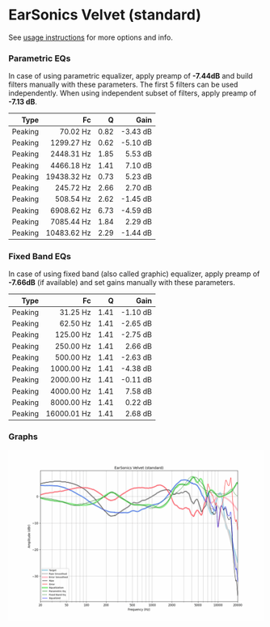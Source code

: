 # EarSonics Velvet (standard)
See [usage instructions](https://github.com/jaakkopasanen/AutoEq#usage) for more options and info.

### Parametric EQs
In case of using parametric equalizer, apply preamp of **-7.44dB** and build filters manually
with these parameters. The first 5 filters can be used independently.
When using independent subset of filters, apply preamp of **-7.13 dB**.

| Type    | Fc          |    Q | Gain     |
|--------:|------------:|-----:|---------:|
| Peaking | 70.02 Hz    | 0.82 | -3.43 dB |
| Peaking | 1299.27 Hz  | 0.62 | -5.10 dB |
| Peaking | 2448.31 Hz  | 1.85 | 5.53 dB  |
| Peaking | 4466.18 Hz  | 1.41 | 7.10 dB  |
| Peaking | 19438.32 Hz | 0.73 | 5.23 dB  |
| Peaking | 245.72 Hz   | 2.66 | 2.70 dB  |
| Peaking | 508.54 Hz   | 2.62 | -1.45 dB |
| Peaking | 6908.62 Hz  | 6.73 | -4.59 dB |
| Peaking | 7085.44 Hz  | 1.84 | 2.29 dB  |
| Peaking | 10483.62 Hz | 2.29 | -1.44 dB |

### Fixed Band EQs
In case of using fixed band (also called graphic) equalizer, apply preamp of **-7.66dB**
(if available) and set gains manually with these parameters.

| Type    | Fc          |    Q | Gain     |
|--------:|------------:|-----:|---------:|
| Peaking | 31.25 Hz    | 1.41 | -1.10 dB |
| Peaking | 62.50 Hz    | 1.41 | -2.65 dB |
| Peaking | 125.00 Hz   | 1.41 | -2.75 dB |
| Peaking | 250.00 Hz   | 1.41 | 2.66 dB  |
| Peaking | 500.00 Hz   | 1.41 | -2.63 dB |
| Peaking | 1000.00 Hz  | 1.41 | -4.38 dB |
| Peaking | 2000.00 Hz  | 1.41 | -0.11 dB |
| Peaking | 4000.00 Hz  | 1.41 | 7.58 dB  |
| Peaking | 8000.00 Hz  | 1.41 | 0.22 dB  |
| Peaking | 16000.01 Hz | 1.41 | 2.68 dB  |

### Graphs
![](./EarSonics%20Velvet%20(standard).png)
